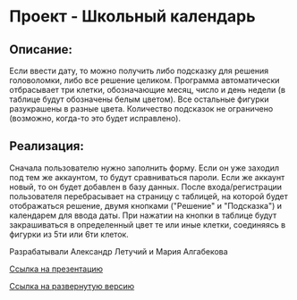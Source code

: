 # Проект - Школьный календарь
## Описание:
Если ввести дату, то можно получить либо подсказку для решения головоломки, либо все решение целиком. Программа автоматически отбрасывает три клетки, обозначающие месяц, число и день недели (в таблице будут обозначены белым цветом). Все остальные фигурки разукрашены в разные цвета. Количество подсказок не ограничено (возможно, когда-то это будет исправлено).
## Реализация:
Сначала пользователю нужно заполнить форму. Если он уже заходил под тем же аккаунтом, то будут сравниваться пароли. Если же аккаунт новый, то он будет добавлен в базу данных. После входа/регистрации пользователя перебрасывает на страницу с таблицей, на которой будет отображаться решение, двумя кнопками ("Решение" и "Подсказка") и календарем для ввода даты. При нажатии на кнопки в таблице будут закрашиваться в определенный цвет те или иные клетки, соединяясь в фигурки из 5ти или 6ти клеток.

Разрабатывали Александр Летучий и Мария Алгабекова

[Ссылка на презентацию](https://docs.google.com/presentation/d/13rxlTGN-MySTn6rwB_uT6he0p9ZJCFEDgIPoodIATQ0/edit?slide=id.g35953005c4a_0_0#slide=id.g35953005c4a_0_0)

[Ссылка на развернутую версию](https://solver.asalde.ru/)
